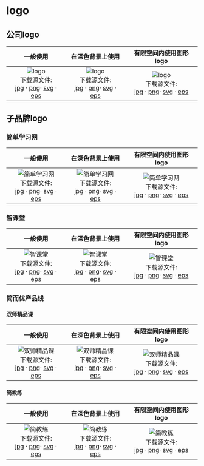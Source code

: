 # logo

## 公司logo

|一般使用|在深色背景上使用|有限空间内使用图形logo|
|:--:|:--:|:--:|
|![logo](https://guidelines.cc/assets/imgs/264bde5a-d298-128a-fc9a-40865b5dd616.png) <br> 下载源文件: <br> [jpg](https://guidelines.cc/assets/imgs/jdlogo-jd100-jpg.zip)  · [png](https://guidelines.cc/assets/imgs/jdlogo-jd100-png.zip)· [svg](https://guidelines.cc/assets/imgs/jdlogo-jd100-svg.zip)  · [eps](https://guidelines.cc/assets/imgs/jdlogo-jd100-eps.zip)  |![logo](https://guidelines.cc/assets/imgs/264bde5a-d298-128a-fc9a-40865b5dd616.png) <br> 下载源文件: <br> [jpg](https://guidelines.cc/assets/imgs/jdlogo-jd100-jpg.zip)  · [png](https://guidelines.cc/assets/imgs/jdlogo-jd100-png.zip)· [svg](https://guidelines.cc/assets/imgs/jdlogo-jd100-svg.zip)  · [eps](https://guidelines.cc/assets/imgs/jdlogo-jd100-eps.zip)  |![logo](https://guidelines.cc/assets/imgs/264bde5a-d298-128a-fc9a-40865b5dd616.png) <br> 下载源文件: <br> [jpg](https://guidelines.cc/assets/imgs/jdlogo-jd100-jpg.zip)  · [png](https://guidelines.cc/assets/imgs/jdlogo-jd100-png.zip)· [svg](https://guidelines.cc/assets/imgs/jdlogo-jd100-svg.zip)  · [eps](https://guidelines.cc/assets/imgs/jdlogo-jd100-eps.zip)  |

## 子品牌logo

### 简单学习网

|一般使用|在深色背景上使用|有限空间内使用图形logo|
|:--:|:--:|:--:|
|![简单学习网](https://guidelines.cc/assets/imgs/264bde5a-d298-128a-fc9a-40865b5dd616.png) <br> 下载源文件: <br> [jpg](https://guidelines.cc/assets/imgs/jdlogo-jd100-jpg.zip)  · [png](https://guidelines.cc/assets/imgs/jdlogo-jd100-png.zip)· [svg](https://guidelines.cc/assets/imgs/jdlogo-jd100-svg.zip)  · [eps](https://guidelines.cc/assets/imgs/jdlogo-jd100-eps.zip)  |![简单学习网](https://guidelines.cc/assets/imgs/264bde5a-d298-128a-fc9a-40865b5dd616.png) <br> 下载源文件: <br> [jpg](https://guidelines.cc/assets/imgs/jdlogo-jd100-jpg.zip)  · [png](https://guidelines.cc/assets/imgs/jdlogo-jd100-png.zip)· [svg](https://guidelines.cc/assets/imgs/jdlogo-jd100-svg.zip)  · [eps](https://guidelines.cc/assets/imgs/jdlogo-jd100-eps.zip)  |![简单学习网](https://guidelines.cc/assets/imgs/264bde5a-d298-128a-fc9a-40865b5dd616.png) <br> 下载源文件: <br> [jpg](https://guidelines.cc/assets/imgs/jdlogo-jd100-jpg.zip)  · [png](https://guidelines.cc/assets/imgs/jdlogo-jd100-png.zip)· [svg](https://guidelines.cc/assets/imgs/jdlogo-jd100-svg.zip)  · [eps](https://guidelines.cc/assets/imgs/jdlogo-jd100-eps.zip)  |

### 智课堂

|一般使用|在深色背景上使用|有限空间内使用图形logo|
|:--:|:--:|:--:|
|![智课堂](https://guidelines.cc/assets/imgs/264bde5a-d298-128a-fc9a-40865b5dd616.png) <br> 下载源文件: <br> [jpg](https://guidelines.cc/assets/imgs/jdlogo-jd100-jpg.zip)  · [png](https://guidelines.cc/assets/imgs/jdlogo-jd100-png.zip)· [svg](https://guidelines.cc/assets/imgs/jdlogo-jd100-svg.zip)  · [eps](https://guidelines.cc/assets/imgs/jdlogo-jd100-eps.zip)  |![智课堂](https://guidelines.cc/assets/imgs/264bde5a-d298-128a-fc9a-40865b5dd616.png) <br> 下载源文件: <br> [jpg](https://guidelines.cc/assets/imgs/jdlogo-jd100-jpg.zip)  · [png](https://guidelines.cc/assets/imgs/jdlogo-jd100-png.zip)· [svg](https://guidelines.cc/assets/imgs/jdlogo-jd100-svg.zip)  · [eps](https://guidelines.cc/assets/imgs/jdlogo-jd100-eps.zip)  |![智课堂](https://guidelines.cc/assets/imgs/264bde5a-d298-128a-fc9a-40865b5dd616.png) <br> 下载源文件: <br> [jpg](https://guidelines.cc/assets/imgs/jdlogo-jd100-jpg.zip)  · [png](https://guidelines.cc/assets/imgs/jdlogo-jd100-png.zip)· [svg](https://guidelines.cc/assets/imgs/jdlogo-jd100-svg.zip)  · [eps](https://guidelines.cc/assets/imgs/jdlogo-jd100-eps.zip)  |

### 简而优产品线

#### 双师精品课

|一般使用|在深色背景上使用|有限空间内使用图形logo|
|:--:|:--:|:--:|
|![双师精品课](https://guidelines.cc/assets/imgs/264bde5a-d298-128a-fc9a-40865b5dd616.png) <br> 下载源文件: <br> [jpg](https://guidelines.cc/assets/imgs/jdlogo-jd100-jpg.zip)  · [png](https://guidelines.cc/assets/imgs/jdlogo-jd100-png.zip)· [svg](https://guidelines.cc/assets/imgs/jdlogo-jd100-svg.zip)  · [eps](https://guidelines.cc/assets/imgs/jdlogo-jd100-eps.zip)  |![双师精品课](https://guidelines.cc/assets/imgs/264bde5a-d298-128a-fc9a-40865b5dd616.png) <br> 下载源文件: <br> [jpg](https://guidelines.cc/assets/imgs/jdlogo-jd100-jpg.zip)  · [png](https://guidelines.cc/assets/imgs/jdlogo-jd100-png.zip)· [svg](https://guidelines.cc/assets/imgs/jdlogo-jd100-svg.zip)  · [eps](https://guidelines.cc/assets/imgs/jdlogo-jd100-eps.zip)  |![双师精品课](https://guidelines.cc/assets/imgs/264bde5a-d298-128a-fc9a-40865b5dd616.png) <br> 下载源文件: <br> [jpg](https://guidelines.cc/assets/imgs/jdlogo-jd100-jpg.zip)  · [png](https://guidelines.cc/assets/imgs/jdlogo-jd100-png.zip)· [svg](https://guidelines.cc/assets/imgs/jdlogo-jd100-svg.zip)  · [eps](https://guidelines.cc/assets/imgs/jdlogo-jd100-eps.zip)  |

#### 简教练

|一般使用|在深色背景上使用|有限空间内使用图形logo|
|:--:|:--:|:--:|
|![简教练](https://guidelines.cc/assets/imgs/264bde5a-d298-128a-fc9a-40865b5dd616.png) <br> 下载源文件: <br> [jpg](https://guidelines.cc/assets/imgs/jdlogo-jd100-jpg.zip)  · [png](https://guidelines.cc/assets/imgs/jdlogo-jd100-png.zip)· [svg](https://guidelines.cc/assets/imgs/jdlogo-jd100-svg.zip)  · [eps](https://guidelines.cc/assets/imgs/jdlogo-jd100-eps.zip)  |![简教练](https://guidelines.cc/assets/imgs/264bde5a-d298-128a-fc9a-40865b5dd616.png) <br> 下载源文件: <br> [jpg](https://guidelines.cc/assets/imgs/jdlogo-jd100-jpg.zip)  · [png](https://guidelines.cc/assets/imgs/jdlogo-jd100-png.zip)· [svg](https://guidelines.cc/assets/imgs/jdlogo-jd100-svg.zip)  · [eps](https://guidelines.cc/assets/imgs/jdlogo-jd100-eps.zip)  |![简教练](https://guidelines.cc/assets/imgs/264bde5a-d298-128a-fc9a-40865b5dd616.png) <br> 下载源文件: <br> [jpg](https://guidelines.cc/assets/imgs/jdlogo-jd100-jpg.zip)  · [png](https://guidelines.cc/assets/imgs/jdlogo-jd100-png.zip)· [svg](https://guidelines.cc/assets/imgs/jdlogo-jd100-svg.zip)  · [eps](https://guidelines.cc/assets/imgs/jdlogo-jd100-eps.zip)  |
